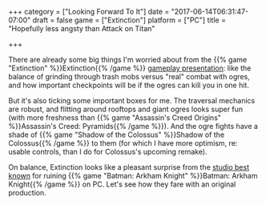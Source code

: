 +++
category = ["Looking Forward To It"]
date = "2017-06-14T06:31:47-07:00"
draft = false
game = ["Extinction"]
platform = ["PC"]
title = "Hopefully less angsty than Attack on Titan"

+++

There are already some big things I'm worried about from the {{% game "Extinction" %}}Extinction{{% /game %}} <a href="https://www.youtube.com/watch?v=xBJw7I-CrXQ">gameplay presentation</a>: like the balance of grinding through trash mobs versus "real" combat with ogres, and how important checkpoints will be if the ogres can kill you in one hit.

But it's also ticking some important boxes for me.  The traversal mechanics are robust, and flitting around rooftops and giant ogres looks super fun (with more freshness than {{% game "Assassin's Creed Origins" %}}Assassin's Creed: Pyramids{{% /game %}}).  And the ogre fights have a shade of {{% game "Shadow of the Colossus" %}}Shadow of the Colossus{{% /game %}} to them (for which I have more optimism, re: usable controls, than I do for Colossus's upcoming remake).

On balance, Extinction looks like a pleasant surprise from the <a href="https://en.wikipedia.org/wiki/Iron_Galaxy">studio best known</a> for ruining {{% game "Batman: Arkham Knight" %}}Batman: Arkham Knight{{% /game %}} on PC.  Let's see how they fare with an original production.
